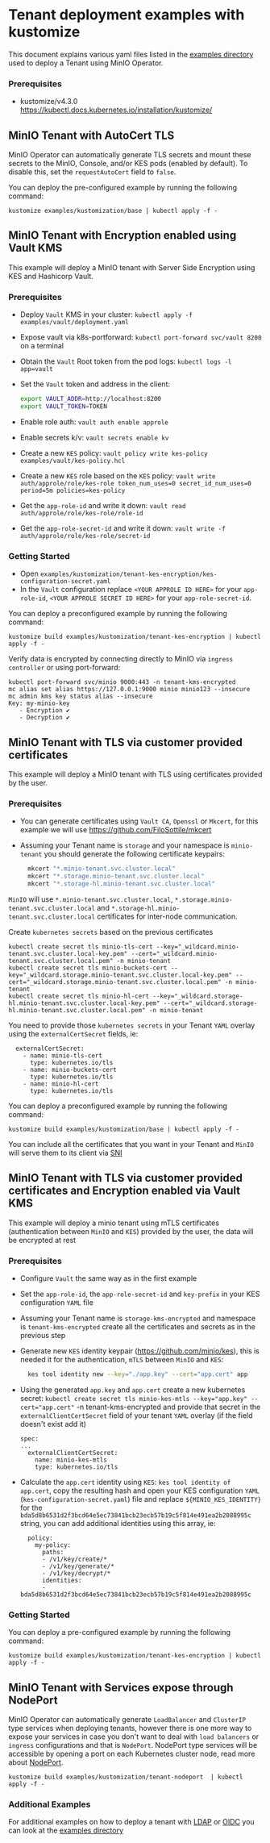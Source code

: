 # Tenant deployment examples with kustomize

This document explains various yaml files listed in the [examples directory](https://github.com/minio/operator/tree/master/examples/kustomization) used to deploy a Tenant using MinIO Operator.

### Prerequisites

- kustomize/v4.3.0 https://kubectl.docs.kubernetes.io/installation/kustomize/

## MinIO Tenant with AutoCert TLS

MinIO Operator can automatically generate TLS secrets and mount these secrets to the MinIO, Console, and/or KES pods (enabled by default). To disable this, set the `requestAutoCert` field to `false`.

You can deploy the pre-configured example by running the following command:

```$xslt
kustomize examples/kustomization/base | kubectl apply -f -
```

## MinIO Tenant with Encryption enabled using Vault KMS

This example will deploy a MinIO tenant with Server Side Encryption using KES and Hashicorp Vault.

### Prerequisites

- Deploy `Vault` KMS in your cluster: `kubectl apply -f examples/vault/deployment.yaml`
- Expose vault via k8s-portforward: `kubectl port-forward svc/vault 8200` on a terminal
- Obtain the `Vault` Root token from the pod logs: `kubectl logs -l app=vault`
- Set the `Vault` token and address in the client:

  ```sh
  export VAULT_ADDR=http://localhost:8200
  export VAULT_TOKEN=TOKEN
  ```

- Enable role auth: `vault auth enable approle`
- Enable secrets k/v: `vault secrets enable kv`
- Create a new `KES` policy: `vault policy write kes-policy examples/vault/kes-policy.hcl`
- Create a new `KES` role based on the `KES` policy: `vault write auth/approle/role/kes-role token_num_uses=0 secret_id_num_uses=0 period=5m policies=kes-policy`
- Get the `app-role-id` and write it down: `vault read auth/approle/role/kes-role/role-id`
- Get the `app-role-secret-id` and write it down: `vault write -f auth/approle/role/kes-role/secret-id`

### Getting Started

- Open `examples/kustomization/tenant-kes-encryption/kes-configuration-secret.yaml`
- In the  `Vault` configuration replace `<YOUR APPROLE ID HERE>` for your `app-role-id`, `<YOUR APPROLE SECRET ID HERE>` for your `app-role-secret-id`.

You can deploy a preconfigured example by running the following command:

```$xslt
kustomize build examples/kustomization/tenant-kes-encryption | kubectl apply -f -
```

Verify data is encrypted by connecting directly to MinIO via `ingress controller` or using port-forward:

```$xslt
kubectl port-forward svc/minio 9000:443 -n tenant-kms-encrypted
mc alias set alias https://127.0.0.1:9000 minio minio123 --insecure
mc admin kms key status alias --insecure
Key: my-minio-key
   - Encryption ✔
   - Decryption ✔
```

## MinIO Tenant with TLS via customer provided certificates

This example will deploy a MinIO tenant with TLS using certificates provided by the user.

### Prerequisites

- You can generate certificates using `Vault CA`, `Openssl` or `Mkcert`, for this example we will use https://github.com/FiloSottile/mkcert
- Assuming your Tenant name is `storage` and your namespace is `minio-tenant` you should generate the following certificate keypairs:

  ```sh
    mkcert "*.minio-tenant.svc.cluster.local"
    mkcert "*.storage.minio-tenant.svc.cluster.local"
    mkcert "*.storage-hl.minio-tenant.svc.cluster.local"
  ```
  
`MinIO` will use `*.minio-tenant.svc.cluster.local`, `*.storage.minio-tenant.svc.cluster.local` and `*.storage-hl.minio-tenant.svc.cluster.local` certificates for
inter-node communication.

Create `kubernetes secrets`  based on the previous certificates

```$xslt
kubectl create secret tls minio-tls-cert --key="_wildcard.minio-tenant.svc.cluster.local-key.pem" --cert="_wildcard.minio-tenant.svc.cluster.local.pem" -n minio-tenant
kubectl create secret tls minio-buckets-cert --key="_wildcard.storage.minio-tenant.svc.cluster.local-key.pem" --cert="_wildcard.storage.minio-tenant.svc.cluster.local.pem" -n minio-tenant
kubectl create secret tls minio-hl-cert --key="_wildcard.storage-hl.minio-tenant.svc.cluster.local-key.pem" --cert="_wildcard.storage-hl.minio-tenant.svc.cluster.local.pem" -n minio-tenant
```

You need to provide those `kubernetes secrets` in your Tenant `YAML` overlay using the `externalCertSecret` fields, ie:

```$xslt
  externalCertSecret:
    - name: minio-tls-cert
      type: kubernetes.io/tls
    - name: minio-buckets-cert
      type: kubernetes.io/tls
    - name: minio-hl-cert
      type: kubernetes.io/tls
```

You can deploy a preconfigured example by running the following command:

```$xslt
kustomize build examples/kustomization/base | kubectl apply -f -
```
You can include all the certificates that you want in your Tenant and `MinIO` will serve them to its client via [SNI](https://en.wikipedia.org/wiki/Server_Name_Indication) 

## MinIO Tenant with TLS via customer provided certificates and Encryption enabled via Vault KMS

This example will deploy a minio tenant using mTLS certificates (authentication between `MinIO` and `KES`) provided by the user, the data will be encrypted at rest

### Prerequisites

- Configure `Vault` the same way as in the first example
- Set the `app-role-id`, the `app-role-secret-id` and `key-prefix` in your KES configuration `YAML` file
- Assuming your Tenant name is `storage-kms-encrypted` and namespace is `tenant-kms-encrypted` create all the certificates and secrets as in the previous step
- Generate new `KES` identity keypair (https://github.com/minio/kes), this is needed it for the authentication, `mTLS` between `MinIO` and `KES`:

  ```sh
    kes tool identity new --key="./app.key" --cert="app.cert" app
  ```

- Using the generated `app.key` and `app.cert` create a new kubernetes secret: `kubectl create secret tls minio-kes-mtls --key="app.key" --cert="app.cert"` -n tenant-kms-encrypted
  and provide that secret in the `externalClientCertSecret` field of your tenant `YAML` overlay (if the field doesn't exist add it)

  ```$xslt
  spec:
  ...
    externalClientCertSecret:
      name: minio-kes-mtls
      type: kubernetes.io/tls
  ```

- Calculate the `app.cert` identity using `KES`: `kes tool identity of app.cert`, copy the resulting hash and open your
  KES configuration `YAML` (`kes-configuration-secret.yaml`) file and replace `${MINIO_KES_IDENTITY}` for the `bda5d8b6531d2f3bcd64e5ec73841bcb23ecb57b19c5f814e491ea2b2088995c` string, you can
  add additional identities using this array, ie:

  ```$xslt
    policy:
      my-policy:
        paths:
        - /v1/key/create/*
        - /v1/key/generate/*
        - /v1/key/decrypt/*
        identities:
        - bda5d8b6531d2f3bcd64e5ec73841bcb23ecb57b19c5f814e491ea2b2088995c
  ```
  
### Getting Started

You can deploy a pre-configured example by running the following command:

```$xslt
kustomize build examples/kustomization/tenant-kes-encryption | kubectl apply -f -
```

## MinIO Tenant with Services expose through NodePort

MinIO Operator can automatically generate `LoadBalancer` and `ClusterIP` type services when deploying tenants, however
there is one more way to expose your services in case you don't want to deal with `load balancers` or `ingress` configurations and
that is `NodePort`. NodePort type services will be accessible by opening a port on each Kubernetes cluster node, read more about [NodePort](https://kubernetes.io/docs/concepts/services-networking/service/#type-nodeport).

```$xslt
kustomize build examples/kustomization/tenant-nodeport  | kubectl apply -f -
```

### Additional Examples

For additional examples on how to deploy a tenant with [LDAP](https://docs.min.io/minio/baremetal/security/ad-ldap-external-identity-management/configure-ad-ldap-external-identity-management.html) or [OIDC](https://docs.min.io/minio/baremetal/security/openid-external-identity-management/configure-openid-external-identity-management.html) you can look at the [examples directory](https://github.com/minio/operator/tree/master/examples/kustomization)
